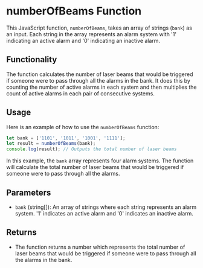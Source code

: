 # numberOfBeams Function

This JavaScript function, `numberOfBeams`, takes an array of strings (`bank`) as an input. Each string in the array represents an alarm system with '1' indicating an active alarm and '0' indicating an inactive alarm.

## Functionality

The function calculates the number of laser beams that would be triggered if someone were to pass through all the alarms in the bank. It does this by counting the number of active alarms in each system and then multiplies the count of active alarms in each pair of consecutive systems.

## Usage

Here is an example of how to use the `numberOfBeams` function:

```javascript
let bank = ['1101', '1011', '1001', '1111'];
let result = numberOfBeams(bank);
console.log(result); // Outputs the total number of laser beams
```

In this example, the `bank` array represents four alarm systems. The function will calculate the total number of laser beams that would be triggered if someone were to pass through all the alarms.

## Parameters

- `bank` (string[]): An array of strings where each string represents an alarm system. '1' indicates an active alarm and '0' indicates an inactive alarm.

## Returns

- The function returns a number which represents the total number of laser beams that would be triggered if someone were to pass through all the alarms in the bank.